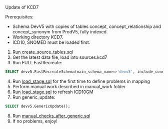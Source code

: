 Update of KCD7

Prerequisites:
- Schema DevV5 with copies of tables concept, concept_relationship and concept_synonym from ProdV5, fully indexed.
- Working directory KCD7.
- ICD10, SNOMED must be loaded first.

1. Run create_source_tables.sql
2. Get the latest data file, load into sources.kcd7
3. Run FULL FastRecreate:
```sql
SELECT devv5.FastRecreateSchema(main_schema_name=>'devv5', include_concept_ancestor=>false, include_deprecated_rels=>true, include_synonyms=>true);
```
4. Run [load_stage.sql](https://github.com/OHDSI/Vocabulary-v5.0/blob/icd10gm-documentation/ICD10GM/load_stage.sql) for the first time to define problems in mapping
5. Perform manual work described in manual_work folder
6. Run [load_stage.sql](https://github.com/OHDSI/Vocabulary-v5.0/blob/icd10gm-documentation/ICD10GM/load_stage.sql) to refresh ICD10GM
7. Run generic_update: 
```sql
SELECT devv5.GenericUpdate();
```
8. Run [manual_checks_after_generic.sql](https://github.com/OHDSI/Vocabulary-v5.0/blob/master/working/manual_checks_after_generic.sql)
9. If no problems, enjoy!